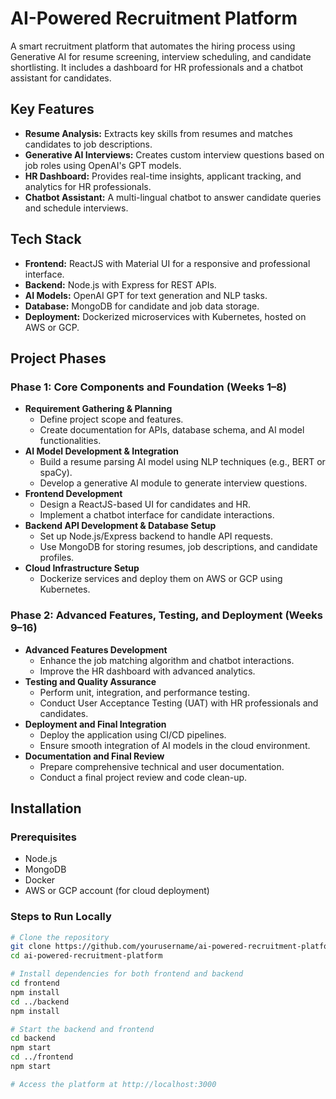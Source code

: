 # AI-Powered Recruitment Platform

A smart recruitment platform that automates the hiring process using Generative AI for resume screening, interview scheduling, and candidate shortlisting. It includes a dashboard for HR professionals and a chatbot assistant for candidates.

## Key Features

- **Resume Analysis:** Extracts key skills from resumes and matches candidates to job descriptions.
- **Generative AI Interviews:** Creates custom interview questions based on job roles using OpenAI's GPT models.
- **HR Dashboard:** Provides real-time insights, applicant tracking, and analytics for HR professionals.
- **Chatbot Assistant:** A multi-lingual chatbot to answer candidate queries and schedule interviews.

## Tech Stack

- **Frontend:** ReactJS with Material UI for a responsive and professional interface.
- **Backend:** Node.js with Express for REST APIs.
- **AI Models:** OpenAI GPT for text generation and NLP tasks.
- **Database:** MongoDB for candidate and job data storage.
- **Deployment:** Dockerized microservices with Kubernetes, hosted on AWS or GCP.

## Project Phases

### Phase 1: Core Components and Foundation (Weeks 1–8)

- **Requirement Gathering & Planning**
  - Define project scope and features.
  - Create documentation for APIs, database schema, and AI model functionalities.
- **AI Model Development & Integration**
  - Build a resume parsing AI model using NLP techniques (e.g., BERT or spaCy).
  - Develop a generative AI module to generate interview questions.
- **Frontend Development**
  - Design a ReactJS-based UI for candidates and HR.
  - Implement a chatbot interface for candidate interactions.
- **Backend API Development & Database Setup**
  - Set up Node.js/Express backend to handle API requests.
  - Use MongoDB for storing resumes, job descriptions, and candidate profiles.
- **Cloud Infrastructure Setup**
  - Dockerize services and deploy them on AWS or GCP using Kubernetes.

### Phase 2: Advanced Features, Testing, and Deployment (Weeks 9–16)

- **Advanced Features Development**
  - Enhance the job matching algorithm and chatbot interactions.
  - Improve the HR dashboard with advanced analytics.
- **Testing and Quality Assurance**
  - Perform unit, integration, and performance testing.
  - Conduct User Acceptance Testing (UAT) with HR professionals and candidates.
- **Deployment and Final Integration**
  - Deploy the application using CI/CD pipelines.
  - Ensure smooth integration of AI models in the cloud environment.
- **Documentation and Final Review**
  - Prepare comprehensive technical and user documentation.
  - Conduct a final project review and code clean-up.

## Installation

### Prerequisites

- Node.js
- MongoDB
- Docker
- AWS or GCP account (for cloud deployment)

### Steps to Run Locally

```bash
# Clone the repository
git clone https://github.com/yourusername/ai-powered-recruitment-platform.git
cd ai-powered-recruitment-platform

# Install dependencies for both frontend and backend
cd frontend
npm install
cd ../backend
npm install

# Start the backend and frontend
cd backend
npm start
cd ../frontend
npm start

# Access the platform at http://localhost:3000
